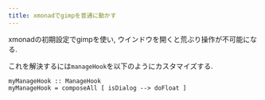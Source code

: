 ```yaml
---
title: xmonadでgimpを普通に動かす
---
```


xmonadの初期設定でgimpを使い,
ウインドウを開くと荒ぶり操作が不可能になる.

これを解決するには`manageHook`を以下のようにカスタマイズする.

~~~
myManageHook :: ManageHook
myManageHook = composeAll [ isDialog --> doFloat ]
~~~

